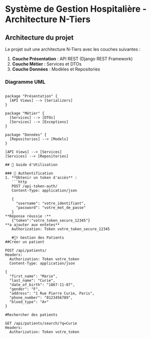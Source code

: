 # Système de Gestion Hospitalière - Architecture N-Tiers

## Architecture du projet

Le projet suit une architecture N-Tiers avec les couches suivantes :

1. **Couche Présentation** : API REST (Django REST Framework)
2. **Couche Métier** : Services et DTOs
3. **Couche Données** : Modèles et Repositories

### Diagramme UML

```plantuml

package "Présentation" {
  [API Views] --> [Serializers]
}

package "Métier" {
  [Services] --> [DTOs]
  [Services] --> [Exceptions]
}

package "Données" {
  [Repositories] --> [Models]
}

[API Views] --> [Services]
[Services] --> [Repositories]

## 📖 Guide d'Utilisation

### 🔐 Authentification
1. **Obtenir un token d'accès** :
   ```http
   POST /api-token-auth/
   Content-Type: application/json

   {
     "username": "votre_identifiant",
     "password": "votre_mot_de_passe"
   }
**Réponse réussie :**
   {"token":"votre_token_secure_12345"}
**a ajouter aux entetes**
   Authorization: Token votre_token_secure_12345

   #👨⚕️ Gestion des Patients
##Créer un patient

POST /api/patients/
Headers:
  Authorization: Token votre_token
  Content-Type: application/json

{
  "first_name": "Marie",
  "last_name": "Curie",
  "date_of_birth": "1867-11-07",
  "gender": "F",
  "address": "1 Rue Pierre Curie, Paris",
  "phone_number": "0123456789",
  "blood_type": "A+"
}

#Rechercher des patients

GET /api/patients/search/?q=Curie
Headers:
  Authorization: Token votre_token

  